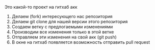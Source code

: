Это какой-то проект на гитхаб акк


1. Делаем (fork) интересующего нас репозитория
2. Делаем git clone для нашей версии этого репозитория 
3. Создаем ветку с предлогаемыми изменениями 
4. Производим все изменения только в этой ветке
5. Отправляем эти изменения на свой акк (git push)
6. В окне на гитхаб появляется возможность отправить pull request